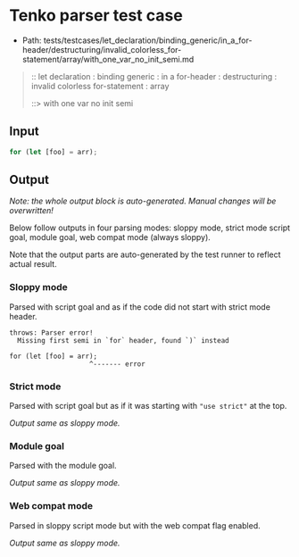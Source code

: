 # Tenko parser test case

- Path: tests/testcases/let_declaration/binding_generic/in_a_for-header/destructuring/invalid_colorless_for-statement/array/with_one_var_no_init_semi.md

> :: let declaration : binding generic : in a for-header : destructuring : invalid colorless for-statement : array
>
> ::> with one var no init semi

## Input

`````js
for (let [foo] = arr);
`````

## Output

_Note: the whole output block is auto-generated. Manual changes will be overwritten!_

Below follow outputs in four parsing modes: sloppy mode, strict mode script goal, module goal, web compat mode (always sloppy).

Note that the output parts are auto-generated by the test runner to reflect actual result.

### Sloppy mode

Parsed with script goal and as if the code did not start with strict mode header.

`````
throws: Parser error!
  Missing first semi in `for` header, found `)` instead

for (let [foo] = arr);
                    ^------- error
`````

### Strict mode

Parsed with script goal but as if it was starting with `"use strict"` at the top.

_Output same as sloppy mode._

### Module goal

Parsed with the module goal.

_Output same as sloppy mode._

### Web compat mode

Parsed in sloppy script mode but with the web compat flag enabled.

_Output same as sloppy mode._
